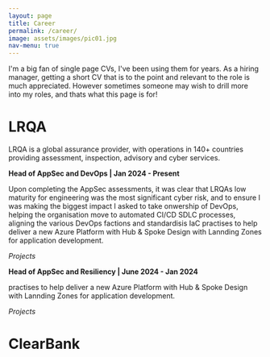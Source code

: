 ```yaml
---
layout: page
title: Career
permalink: /career/
image: assets/images/pic01.jpg
nav-menu: true
---
```


I'm a big fan of single page CVs, I've been using them for years. As a hiring manager, getting a short CV that is to the point and relevant to the role is much appreciated. However sometimes someone may wish to drill more into my roles, and thats what this page is for!

# LRQA
LRQA is a global assurance provider, with operations in 140+ countries providing assessment, inspection, advisory and cyber services.

<b>Head of AppSec and DevOps | Jan 2024 - Present</b>

Upon completing the AppSec assessments, it was clear that LRQAs low maturity for engineering was the most significant cyber risk, and to ensure I was making the biggest impact I asked to take onwership of DevOps, helping the organisation move to automated CI/CD SDLC processes, aligning the various DevOps factions and standardisis IaC practises to help deliver a new Azure Platform with Hub & Spoke Design with Lannding Zones for application development.

<i>Projects</i>


<b>Head of AppSec and Resiliency | June 2024 - Jan 2024</b>

practises to help deliver a new Azure Platform with Hub & Spoke Design with Lannding Zones for application development.

<i>Projects</i>

# ClearBank